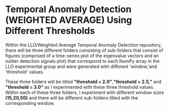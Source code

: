 # Temporal Anomaly Detection (WEIGHTED AVERAGE) Using Different Thresholds

Within the LLO/Weighted Average Temporal Anomaly Detection repository, there will be three different folders consisting of sub-folders that consist of figures (comprised of a time-series plot of 
the eigenvalue vectors and an outlier detection signals plot) that correspond to each NumPy array in the LLO experimental group and were generated with different 'window,'and
'threshold' values.

These three folders will be titled **"threshold = 2.0"**,**"threshold = 2.5,"** and **"threshold = 3.0"** as I experimented with these three threshold values. Within each of these three folders, I experiment with different
window sizes **(15,20,50)** and there will be different sub-folders titled with the corresponding window.
